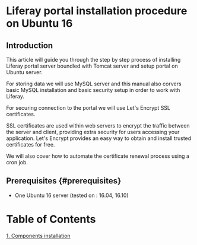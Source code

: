 # Liferay portal installation procedure on Ubuntu 16

## Introduction

This article will guide you through the step by step process of installing Liferay portal server boundled with Tomcat server and setup portal on Ubuntu server.

For storing data we will use MySQL server and this manual also corvers basic MySQL installation and basic security setup in order to work with Liferay.

For securing connection to the portal we will use Let's Encrypt SSL certificates.

SSL certificates are used within web servers to encrypt the traffic between the server and client, providing extra security for users accessing your application. Let's Encrypt provides an easy way to obtain and install trusted certificates for free.

We will also cover how to automate the certificate renewal process using a cron job.

## Prerequisites {#prerequisites}

* One Ubuntu 16 server \(tested on : 16.04, 16.10\)

Table of Contents
=================
[1. Components installation](chapter1.md) 
